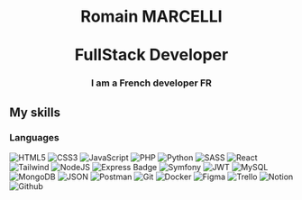 <h1 align="center">
 Romain MARCELLI
  <br><br>
  <span>FullStack Developer</span>
  <br>
</h1>

<h3 align="center">
  I am a French <strong>developer</strong> FR</br>
</h3>

## My skills

### Languages
![HTML5](https://ziadoua.github.io/m3-Markdown-Badges/badges/HTML/html2.svg)
![CSS3](https://ziadoua.github.io/m3-Markdown-Badges/badges/CSS/css2.svg)
![JavaScript](https://ziadoua.github.io/m3-Markdown-Badges/badges/Javascript/javascript2.svg)
![PHP](https://ziadoua.github.io/m3-Markdown-Badges/badges/PHP/php2.svg)
![Python](https://ziadoua.github.io/m3-Markdown-Badges/badges/Python/python1.svg)
![SASS](https://ziadoua.github.io/m3-Markdown-Badges/badges/Sass/sass1.svg)
![React](https://ziadoua.github.io/m3-Markdown-Badges/badges/React/react2.svg)
![Tailwind](https://ziadoua.github.io/m3-Markdown-Badges/badges/TailwindCSS/tailwindcss2.svg)
![NodeJS](https://ziadoua.github.io/m3-Markdown-Badges/badges/NodeJS/nodejs2.svg)
![Express Badge](https://ziadoua.github.io/m3-Markdown-Badges/badges/Express/express2.svg)
![Symfony](https://ziadoua.github.io/m3-Markdown-Badges/badges/Symfony/symfony2.svg)
![JWT](https://ziadoua.github.io/m3-Markdown-Badges/badges/JWT/jwt2.svg)
![MySQL](https://ziadoua.github.io/m3-Markdown-Badges/badges/MySQL/mysql2.svg)
![MongoDB](https://ziadoua.github.io/m3-Markdown-Badges/badges/MongoDB/mongodb2.svg)
![JSON](https://ziadoua.github.io/m3-Markdown-Badges/badges/JSON/json1.svg)
![Postman](https://ziadoua.github.io/m3-Markdown-Badges/badges/Postman/postman2.svg)
![Git](https://ziadoua.github.io/m3-Markdown-Badges/badges/Git/git2.svg)
![Docker](https://ziadoua.github.io/m3-Markdown-Badges/badges/Docker/docker2.svg)
![Figma](https://ziadoua.github.io/m3-Markdown-Badges/badges/Figma/figma2.svg)
![Trello](https://ziadoua.github.io/m3-Markdown-Badges/badges/Trello/trello2.svg)
![Notion](https://ziadoua.github.io/m3-Markdown-Badges/badges/Notion/notion2.svg)
![Github](https://ziadoua.github.io/m3-Markdown-Badges/badges/Github/github1.svg)
